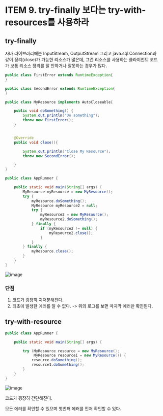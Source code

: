 # ITEM 9. try-finally 보다는 try-with-resources를 사용하라

## try-finally

자바 라이브러리에는 InputStream, OutputStream 그리고 java.sql.Connection과 같이 정리(close)가 가능한 리소스가 많은데, 그런 리소스를 사용하는 클라이언트 코드가 보통 리소스 정리를 잘 안하거나 잘못하는 경우가 많다.
    
```java
public class FirstError extends RuntimeException{
}

```

```java
public class SecondError extends RuntimeException{
}

```

```java
public class MyResource implements AutoCloseable{

    public void doSomething() {
        System.out.println("Do something");
        throw new FirstError();
    }


    @Override
    public void close(){

        System.out.println("Close My Resource");
        throw new SecondError();

    }
}

```

```java
public class AppRunner {

    public static void main(String[] args) {
        MyResource myResource = new MyResource();
        try {
            myResource.doSomething();
            MyResource myResource2 = null;
            try {
                myResource2 = new MyResource();
                myResource2.doSomething();
            } finally {
                if (myResource2 != null) {
                    myResource2.close();
                }
            }
        } finally {
            myResource.close();
        }
    }
}


```
![image](https://user-images.githubusercontent.com/83503188/177958811-1f3ebaaf-6ded-48df-9e37-a8f373edbf15.png)

### 단점

1. 코드가 굉장히 지저분해진다.
2. 최초에 발생한 에러를 알 수 없다. -> 위의 로그를 보면 마지막 에러만 확인된다.

## try-with-resource

```java
public class AppRunner {

    public static void main(String[] args) {

        try (MyResource resource = new MyResource();
             MyResource resource1 = new MyResource()) {
            resource.doSomething();
            resource1.doSomething();
        }
    }
}


```
![image](https://user-images.githubusercontent.com/83503188/177960123-905bb3b4-b1e3-494e-a237-5dd42f480700.png)


코드가 굉장히 간단해진다.

모든 에러를 확인할 수 있으며 첫번째 에러를 먼저 확인할 수 있다.

